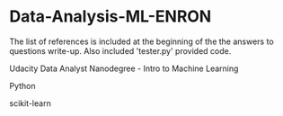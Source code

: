# Data-Analysis-ML-ENRON
The list of references is included at the beginning of the the answers to questions write-up. Also included 'tester.py' provided code.

Udacity Data Analyst Nanodegree - Intro to Machine Learning 

Python

scikit-learn
